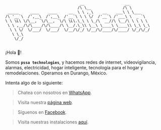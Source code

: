 ```
                                 __                  __
                                /\ \__              /\ \
 _____     ____    ____     __  \ \ ,_\    __    ___\ \ \___
/\ '__`\  /',__\  /',__\  /'__`\ \ \ \/  /'__`\ /'___\ \  _ `\
\ \ \L\ \/\__, `\/\__, `\/\ \L\.\_\ \ \_/\  __//\ \__/\ \ \ \ \
 \ \ ,__/\/\____/\/\____/\ \__/.\_\\ \__\ \____\ \____\\ \_\ \_\
  \ \ \/  \/___/  \/___/  \/__/\/_/ \/__/\/____/\/____/ \/_/\/_/
   \ \_\
    \/_/
    
```

¡Hola 🤍!

Somos **`pssa technologies`**, y hacemos redes de internet, videovigilancia, alarmas, electricidad, hogar inteligente, tecnología para el hogar y remodelaciones. Operamos en Durango, México.

Intenta algo de lo siguiente:

> Chatea con nosotros en [WhatsApp](https://api.whatsapp.com/send/?phone=526183264793).

> Visita nuestra [página web](https://pssatech.com).

> Síguenos en [Facebook](https://facebook.com/pssatech).

> Visita nuestras instalaciones [aquí](https://maps.app.goo.gl/zCngPzVePUieWyGb8).
